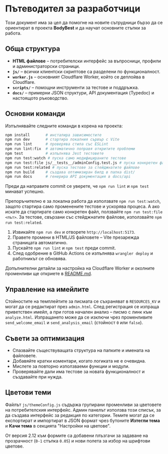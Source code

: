 # Пътеводител за разработчици

Този документ има за цел да помогне на новите сътрудници бързо да се ориентират в проекта **BodyBest** и да научат основните стъпки за работа.

## Обща структура

- **HTML файлове** – потребителски интерфейс за въпросници, профили и администраторски страници.
- **`js/`** – всички клиентски скриптове са разделени по функционалност.
- **`worker.js`** – основният Cloudflare Worker, който се деплойва в Cloudflare.
- **`scripts/`** – помощни инструменти за тестове и поддръжка.
- **`docs/`** – примерни JSON структури, API документация (Typedoc) и настоящото ръководство.

## Основни команди

Изпълнявайте следните команди в корена на проекта:

```bash
npm install       # инсталира зависимостите
npm run dev       # стартира локалния сървър с Vite
npm run lint      # проверява стила със ESLint
npm run lint:fix  # автоматично поправя откритите проблеми
npm test          # изпълнява Jest тестовете
npm run test:watch # пуска само модифицираните тестове
npm run test:file js/__tests__/adminConfig.test.js # пуска конкретен файл
npm run test:related # пуска тестове за стейджнатите файлове
npm run build     # създава оптимизиран билд в папка dist/
npm run docs      # генерира API документация в docs/api
```

Преди да направите commit се уверете, че `npm run lint` и `npm test` минават успешно.

Препоръчително е за локална работа да използвате `npm run test:watch`,
защото стартира само променените тестове и ускорява процеса.
А ако искате да стартирате само конкретен файл, ползвайте `npm run test:file <път>`.
За тестове, свързани със стейджнатите файлове, използвайте `npm run test:related`.


1. Извикайте `npm run dev` и отворете `http://localhost:5173`.
2. Правете промени в HTML/JS файловете – Vite презарежда страницата автоматично.
3. Пускайте `npm run lint` и `npm test` преди commit.
4. След одобрение в GitHub Actions се изпълнява `wrangler deploy` и работникът се обновява.

Допълнителни детайли за настройка на Cloudflare Worker и околните променливи ще откриете в [README.md](../README.md).

## Управление на имейлите

Стойностите на темплейтите за писмата се съхраняват в `RESOURCES_KV` и могат да се редактират през `admin.html`.
След регистрация се изпраща приветствен имейл, а при готов начален анализ – писмо с линк към `analyze.html`.
Изпращането може да се изключи чрез променливите `send_welcome_email` и `send_analysis_email` (стойност `0` или `false`).


## Съвети за оптимизация

- Спазвайте съществуващата структура на папките и имената на файловете.
- Добавяйте кратки коментари, когато логиката не е очевидна.
- Мислете за повторно използваеми функции и модули.
- Проверявайте дали има тестове за новата функционалност и създавайте при нужда.

## Цветови теми

Файлът `js/themeConfig.js` съдържа групирани променливи за цветовете на
потребителския интерфейс. Админ панелът използва този списък, за да създава
интерфейс за редакция по категории. Темите могат да се експортират и импортират
в JSON формат чрез бутоните **Изтегли тема** и **Качи тема** в секцията
"Настройки на цветове".

От версия 2.12 към формите са добавени плъзгачи за задаване на прозрачност
(`0-1` стъпка `0.05`) и нови полета за избор на шрифтови цветове.


